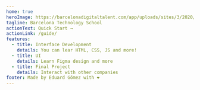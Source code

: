 ```yaml
---
home: true
heroImage: https://barcelonadigitaltalent.com/app/uploads/sites/3/2020/08/Barcelona-Technology-School.png
tagline: Barcelona Technology School
actionText: Quick Start →
actionLink: /guide/
features:
  - title: Interface Development
    details: You can lear HTML, CSS, JS and more!
  - title: UI
    details: Learn Figma design and more
  - title: Final Project
    details: Interact with other companies
footer: Made by Eduard Gómez with ❤️
---
```

